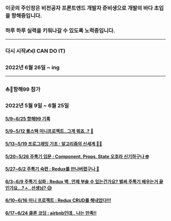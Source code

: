 
  
  
### 이곳의 주인장은 비전공자 프론트엔드 개발자 준비생으로 개발의 바다 초입을 항해중입니다.
  
  
### 하루 하루 실력을 키워나갈 수 있도록 노력중입니다. 
---
### 다시 시작✍️(I CAN DO IT)
### 2022년 6월 26일 ~ ing
   
   
   
---
### :boat::ocean:항해99 참가
### 2022년 5월 9일 ~ 6월 25일
    
#### [5/9~6/25 항해99 기록](https://github.com/saehwa95/hh99_daily)
#### [5/9~5/12 풀스택 미니프로젝트..그게 뭐죠..? 🤔](https://github.com/saehwa95/spartaㅍ)
#### [5/13~5/19 프로그래밍 기초 : 알고리즘의 신세계 😵‍💫](https://github.com/saehwa95/algorithm)
#### [5/20~5/26 주특기 입문 : Component, Props, State 오호라 신기하구나 🤓](https://github.com/saehwa95/ReactStudy/tree/main/week1)
#### [5/27~6/2 주특기 숙련 : Redux를 만나버렸구나 🥺](https://github.com/saehwa95/ReactStudy/tree/main/week2)
#### [6/3~6/9 주특기 심화 : Redux 벽,,언제 부술 수 있는건가요? 벌써 주특기 배우는거 끝인가요...?ㅅ,,선생님? 😥](https://github.com/saehwa95/ReduxPrac)
#### [6/10~6/16 미니 프로젝트 : Redux CRUD를 해내었다!!!](https://github.com/hh991week5travel/week_travel)
#### [6/17~6/24 클론 코딩 : airbnb인데,, 나는 만족!!](https://github.com/hh99-airbnb-clone)



        


